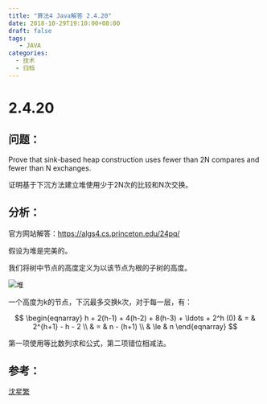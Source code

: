 ```yaml
---
title: "算法4 Java解答 2.4.20"
date: 2018-10-29T19:10:00+08:00
draft: false
tags:
   - JAVA
categories:
  - 技术
  - 归档
---
```



# 2.4.20

## 问题：

Prove that sink-based heap construction uses fewer than 2N compares and fewer than N exchanges.

证明基于下沉方法建立堆使用少于2N次的比较和N次交换。

## 分析：

官方网站解答：https://algs4.cs.princeton.edu/24pq/

假设为堆是完美的。

我们将树中节点的高度定义为以该节点为根的子树的高度。

![堆](https://algs4.cs.princeton.edu/24pq/images/heapify-analysis1.png)

一个高度为k的节点，下沉最多交换k次，对于每一层，有：

$$
\begin{eqnarray}
h + 2(h-1) + 4(h-2) + 8(h-3) + \ldots + 2^h (0) & = & 2^{h+1} - h - 2 \\
                                                & = & n - (h+1) \\
                                                & \le & n
\end{eqnarray}
$$

第一项使用等比数列求和公式，第二项错位相减法。



## 参考：

[沈星繁](https://alg4.ikesnowy.com/2-4-20/)


